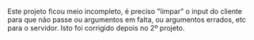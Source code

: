 Este projeto ficou meio incompleto, é preciso "limpar" o input do cliente para que não passe ou argumentos em falta, ou argumentos errados, etc para o servidor. 
Isto foi corrigido depois no 2º projeto.
